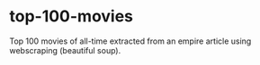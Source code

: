 # top-100-movies
Top 100 movies of all-time extracted from an empire article using webscraping (beautiful soup).
